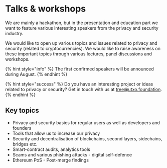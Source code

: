 # Talks & workshops

We are mainly a hackathon, but in the presentation and education part we want to feature various interesting speakers from the privacy and security industry.

We would like to open up various topics and issues related to privacy and security (related to cryptocurrencies). We would like to raise awareness on these important topics through various lectures, panel discussions and workshops.

{% hint style="info" %}
The first confirmed speakers will be announced during August.
{% endhint %}

{% hint style="success" %}
Do you have an interesting project or ideas related to privacy or security? Get in touch with us at [tree@utxo.foundation](mailto:tree@utxo.foundation).
{% endhint %}

## Key topics

* Privacy and security basics for regular users as well as developers and founders
* Tools that allow us to increase our privacy
* Security and decentralisation of blockchains, second layers, sidechains, bridges etc.
* Smart-contract audits, analytics tools
* Scams and various phishing attacks - digital self-defence
* Ethereum PoS - Post-merge findings


